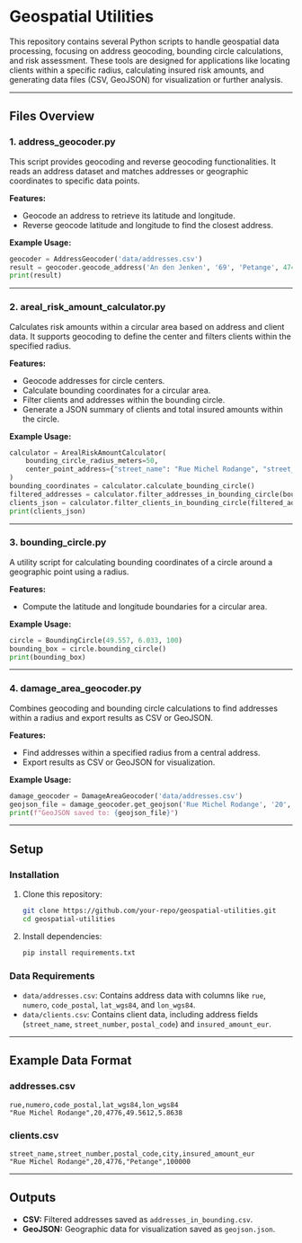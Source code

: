 # Geospatial Utilities

This repository contains several Python scripts to handle geospatial data processing, focusing on address geocoding, bounding circle calculations, and risk assessment. These tools are designed for applications like locating clients within a specific radius, calculating insured risk amounts, and generating data files (CSV, GeoJSON) for visualization or further analysis.

---

## Files Overview

### **1. address_geocoder.py**
This script provides geocoding and reverse geocoding functionalities. It reads an address dataset and matches addresses or geographic coordinates to specific data points.

**Features:**
- Geocode an address to retrieve its latitude and longitude.
- Reverse geocode latitude and longitude to find the closest address.

**Example Usage:**
```python
geocoder = AddressGeocoder('data/addresses.csv')
result = geocoder.geocode_address('An den Jenken', '69', 'Petange', 4745)
print(result)
```

---

### **2. areal_risk_amount_calculator.py**
Calculates risk amounts within a circular area based on address and client data. It supports geocoding to define the center and filters clients within the specified radius.

**Features:**
- Geocode addresses for circle centers.
- Calculate bounding coordinates for a circular area.
- Filter clients and addresses within the bounding circle.
- Generate a JSON summary of clients and total insured amounts within the circle.

**Example Usage:**
```python
calculator = ArealRiskAmountCalculator(
    bounding_circle_radius_meters=50,
    center_point_address={"street_name": "Rue Michel Rodange", "street_number": "20", "postal_code": 4776}
)
bounding_coordinates = calculator.calculate_bounding_circle()
filtered_addresses = calculator.filter_addresses_in_bounding_circle(bounding_coordinates)
clients_json = calculator.filter_clients_in_bounding_circle(filtered_addresses)
print(clients_json)
```

---

### **3. bounding_circle.py**
A utility script for calculating bounding coordinates of a circle around a geographic point using a radius.

**Features:**
- Compute the latitude and longitude boundaries for a circular area.

**Example Usage:**
```python
circle = BoundingCircle(49.557, 6.033, 100)
bounding_box = circle.bounding_circle()
print(bounding_box)
```

---

### **4. damage_area_geocoder.py**
Combines geocoding and bounding circle calculations to find addresses within a radius and export results as CSV or GeoJSON.

**Features:**
- Find addresses within a specified radius from a central address.
- Export results as CSV or GeoJSON for visualization.

**Example Usage:**
```python
damage_geocoder = DamageAreaGeocoder('data/addresses.csv')
geojson_file = damage_geocoder.get_geojson('Rue Michel Rodange', '20', 4776, 50)
print(f"GeoJSON saved to: {geojson_file}")
```

---

## Setup

### **Installation**
1. Clone this repository:
   ```bash
   git clone https://github.com/your-repo/geospatial-utilities.git
   cd geospatial-utilities
   ```
2. Install dependencies:
   ```bash
   pip install requirements.txt
   ```

### **Data Requirements**
- `data/addresses.csv`: Contains address data with columns like `rue`, `numero`, `code_postal`, `lat_wgs84`, and `lon_wgs84`.
- `data/clients.csv`: Contains client data, including address fields (`street_name`, `street_number`, `postal_code`) and `insured_amount_eur`.

---

## Example Data Format

### **addresses.csv**
```csv
rue,numero,code_postal,lat_wgs84,lon_wgs84
"Rue Michel Rodange",20,4776,49.5612,5.8638
```

### **clients.csv**
```csv
street_name,street_number,postal_code,city,insured_amount_eur
"Rue Michel Rodange",20,4776,"Petange",100000
```

---

## Outputs

- **CSV:** Filtered addresses saved as `addresses_in_bounding.csv`.
- **GeoJSON:** Geographic data for visualization saved as `geojson.json`.

